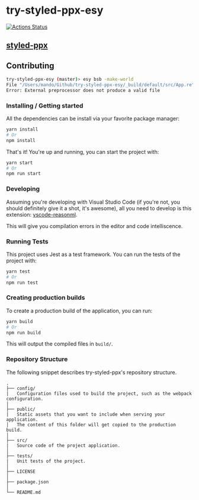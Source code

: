 # try-styled-ppx-esy



[![Actions Status](https://github.com//try-styled-ppx/workflows/CI/badge.svg)](https://github.com//try-styled-ppx/actions)

## [styled-ppx](https://github.com/davesnx/styled-ppx)

## Contributing
```sh
try-styled-ppx-esy (master)> esy bsb -make-world
File "/Users/mando/Github/try-styled-ppx-esy/_build/default/src/App.re", line 1:
Error: External preprocessor does not produce a valid file
```
### Installing / Getting started

All the dependencies can be install via your favorite package manager:

```bash
yarn install
# Or
npm install
```

That's it! You're up and running, you can start the project with:

```bash
yarn start
# Or
npm run start
```

### Developing

Assuming you're developing with Visual Studio Code (if you're not, you should definitely give it a shot, it's awesome), all you need to develop is this extension: [vscode-reasonml](https://github.com/reasonml-editor/vscode-reasonml).

This will give you compilation errors in the editor and code intelliscence.

### Running Tests

This project uses Jest as a test framework. You can run the tests of the project with:

```bash
yarn test
# Or
npm run test
```

### Creating production builds

To create a production build of the application, you can run:

```bash
yarn build
# Or
npm run build
```

This will output the compiled files in `build/`.

### Repository Structure

The following snippet describes try-styled-ppx's repository structure.

```text
.
├── config/
|   Configuration files used to build the project, such as the webpack configuration.
│
├── public/
|   Static assets that you want to include when serving your application.
│   The content of this folder will get copied to the production build.
│
├── src/
|   Source code of the project application.
│
├── tests/
|   Unit tests of the project.
│
├── LICENSE
│
├── package.json
│
└── README.md
```

